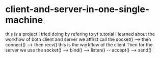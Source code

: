 # client-and-server-in-one-single-machine

this is a project i tried doing by refering to yt tutorial 
i learned about the workflow of both client and server
we atfirst call the socket() --> then connect() --> then recv()  this is the workflow of the client
Then for the server we use the socket() --> bind() --> listen() -- accept() --> send()
